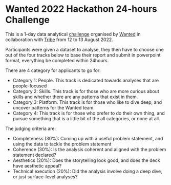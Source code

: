 # Wanted 2022 Hackathon 24-hours Challenge 

This is a 1-day data analytical [challenge](https://www.wanted.jobs/events/coderswantedxtribe?utm_source=email&utm_medium=braze_global&utm_campaign=global_coderswantedxtribe) organised by [Wanted](https://www.wanted.jobs/) in collaboration with [Tribe](https://tribex.co/) from 12 to 13 August 2022.

Participants were given a dataset to analyse, they then have to choose one out of the four tracks below to base their report and submit in powerpoint format, everything be completed within 24hours. 

There are 4 category for applicants to go for:
- Category 1: People. This track is dedicated towards analyses that are people-focused
- Category 2: Skills. This track is for those who are more curious about skills and whether there are any patterns that exist in them. 
- Category 3: Platform. This track is for those who like to dive deep, and uncover patterns for the Wanted team.
- Category 4: This track is for those who prefer to do their own thing, and pursue something that is a little bit of the all categories, or none at all.

The judging criteria are:
- Completeness (30%): Coming up with a useful problem statement, and using the data to tackle the problem statement
- Coherence (30%): Is the analysis coherent and aligned with the problem statement declared?
- Aesthetics (20%): Does the storytelling look good, and does the deck have aesthetic appeal?
- Technical execution (20%): Did the analysis involve doing a deep dive, or just surface-level analyses? 
